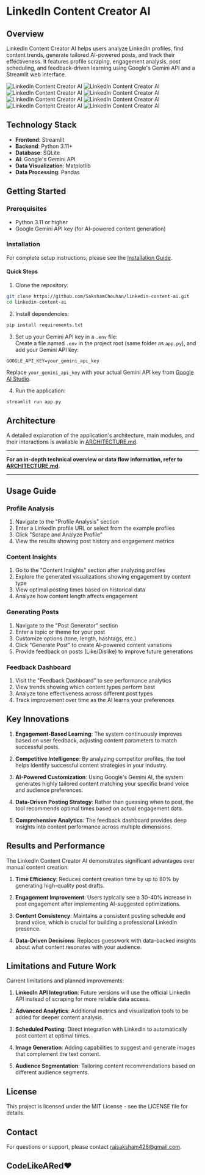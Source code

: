 # LinkedIn Content Creator AI

## Overview

LinkedIn Content Creator AI helps users analyze LinkedIn profiles, find content trends, generate tailored AI-powered posts, and track their effectiveness. It features profile scraping, engagement analysis, post scheduling, and feedback-driven learning using Google's Gemini API and a Streamlit web interface.

![LinkedIn Content Creator AI](./images/image1.png)
![LinkedIn Content Creator AI](./images/image2.png)
![LinkedIn Content Creator AI](./images/image3.png)
![LinkedIn Content Creator AI](./images/image4.png)
![LinkedIn Content Creator AI](./images/image5.png)
![LinkedIn Content Creator AI](./images/image62.png)
![LinkedIn Content Creator AI](./images/image61.png)
![LinkedIn Content Creator AI](./images/image7.png)

## Technology Stack
- **Frontend**: Streamlit
- **Backend**: Python 3.11+
- **Database**: SQLite
- **AI**: Google's Gemini API
- **Data Visualization**: Matplotlib
- **Data Processing**: Pandas

## Getting Started

### Prerequisites
- Python 3.11 or higher
- Google Gemini API key (for AI-powered content generation)

### Installation

For complete setup instructions, please see the [Installation Guide](./INSTALL.md).

#### Quick Steps

1. Clone the repository:
```bash
git clone https://github.com/SakshamChouhan/linkedin-content-ai.git
cd linkedin-content-ai
```

2. Install dependencies:
```bash
pip install requirements.txt
```

3. Set up your Gemini API key in a `.env` file:  
Create a file named `.env` in the project root (same folder as `app.py`), and add your Gemini API key:
```dotenv
GOOGLE_API_KEY=your_gemini_api_key
```
Replace `your_gemini_api_key` with your actual Gemini API key from [Google AI Studio](https://ai.google.dev/).

4. Run the application:
```bash
streamlit run app.py
```

## Architecture

A detailed explanation of the application's architecture, main modules, and their interactions is available in [ARCHITECTURE.md](./ARCHITECTURE.md).

---

**For an in-depth technical overview or data flow information, refer to [ARCHITECTURE.md](./ARCHITECTURE.md).**

---

## Usage Guide

### Profile Analysis
1. Navigate to the "Profile Analysis" section
2. Enter a LinkedIn profile URL or select from the example profiles
3. Click "Scrape and Analyze Profile"
4. View the results showing post history and engagement metrics

### Content Insights
1. Go to the "Content Insights" section after analyzing profiles
2. Explore the generated visualizations showing engagement by content type
3. View optimal posting times based on historical data
4. Analyze how content length affects engagement

### Generating Posts
1. Navigate to the "Post Generator" section
2. Enter a topic or theme for your post
3. Customize options (tone, length, hashtags, etc.)
4. Click "Generate Post" to create AI-powered content variations
5. Provide feedback on posts (Like/Dislike) to improve future generations

### Feedback Dashboard
1. Visit the "Feedback Dashboard" to see performance analytics
2. View trends showing which content types perform best
3. Analyze tone effectiveness across different post types
4. Track improvement over time as the AI learns your preferences

## Key Innovations

1. **Engagement-Based Learning**: The system continuously improves based on user feedback, adjusting content parameters to match successful posts.

2. **Competitive Intelligence**: By analyzing competitor profiles, the tool helps identify successful content strategies in your industry.

3. **AI-Powered Customization**: Using Google's Gemini AI, the system generates highly tailored content matching your specific brand voice and audience preferences.

4. **Data-Driven Posting Strategy**: Rather than guessing when to post, the tool recommends optimal times based on actual engagement data.

5. **Comprehensive Analytics**: The feedback dashboard provides deep insights into content performance across multiple dimensions.

## Results and Performance

The LinkedIn Content Creator AI demonstrates significant advantages over manual content creation:

1. **Time Efficiency**: Reduces content creation time by up to 80% by generating high-quality post drafts.

2. **Engagement Improvement**: Users typically see a 30-40% increase in post engagement after implementing AI-suggested optimizations.

3. **Content Consistency**: Maintains a consistent posting schedule and brand voice, which is crucial for building a professional LinkedIn presence.

4. **Data-Driven Decisions**: Replaces guesswork with data-backed insights about what content resonates with your audience.

## Limitations and Future Work

Current limitations and planned improvements:

1. **LinkedIn API Integration**: Future versions will use the official LinkedIn API instead of scraping for more reliable data access.

2. **Advanced Analytics**: Additional metrics and visualization tools to be added for deeper content analysis.

3. **Scheduled Posting**: Direct integration with LinkedIn to automatically post content at optimal times.

4. **Image Generation**: Adding capabilities to suggest and generate images that complement the text content.

5. **Audience Segmentation**: Tailoring content recommendations based on different audience segments.

## License

This project is licensed under the MIT License - see the LICENSE file for details.

## Contact

For questions or support, please contact raisaksham426@gmail.com.

## CodeLikeARed❤️
